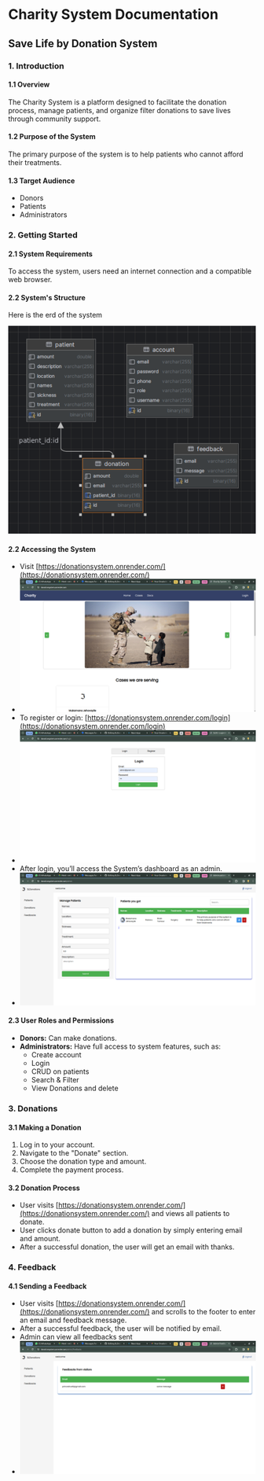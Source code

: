 # Charity System Documentation

## Save Life by Donation System

### 1. Introduction

#### 1.1 Overview

The Charity System is a platform designed to facilitate the donation process, manage patients, and organize filter donations to save lives through community support.

#### 1.2 Purpose of the System

The primary purpose of the system is to help patients who cannot afford their treatments.

#### 1.3 Target Audience

- Donors
- Patients
- Administrators

### 2. Getting Started

#### 2.1 System Requirements

To access the system, users need an internet connection and a compatible web browser.

#### 2.2 System's Structure
Here is the erd of the system

![Charity System Logo](./src/main/resources/static/images/erd.png)

#### 2.2 Accessing the System

- Visit [https://donationsystem.onrender.com/](https://donationsystem.onrender.com/)
- ![Charity System Logo](./src/main/resources/static/images/img.png)
- To register or login: [https://donationsystem.onrender.com/login](https://donationsystem.onrender.com/login)
- ![Charity System Logo](./src/main/resources/static/images/login.png)
- After login, you’ll access the System’s dashboard as an admin.
- ![Charity System Logo](./src/main/resources/static/images/patients.png)

#### 2.3 User Roles and Permissions

- **Donors:** Can make donations.
- **Administrators:** Have full access to system features, such as:
  - Create account
  - Login
  - CRUD on patients
  - Search & Filter
  - View Donations and delete

### 3. Donations

#### 3.1 Making a Donation

1. Log in to your account.
2. Navigate to the "Donate" section.
3. Choose the donation type and amount.
4. Complete the payment process.

#### 3.2 Donation Process

- User visits [https://donationsystem.onrender.com/](https://donationsystem.onrender.com/) and views all patients to donate.
- User clicks donate button to add a donation by simply entering email and amount.
- After a successful donation, the user will get an email with thanks.

### 4. Feedback

#### 4.1 Sending a Feedback

- User visits [https://donationsystem.onrender.com/](https://donationsystem.onrender.com/) and scrolls to the footer to enter an email and feedback message.
- After a successful feedback, the user will be notified by email.
- Admin can view all feedbacks sent
- ![Charity System Logo](./src/main/resources/static/images/feedbacks.png)
